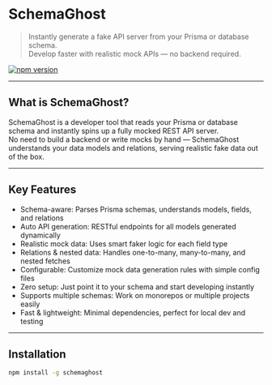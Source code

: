

# SchemaGhost

> Instantly generate a fake API server from your Prisma or database schema.  
> Develop faster with realistic mock APIs — no backend required.

[![npm version](https://img.shields.io/npm/v/schemaghost.svg)](https://www.npmjs.com/package/schemaghost)

---

## What is SchemaGhost?

SchemaGhost is a developer tool that reads your Prisma or database schema and instantly spins up a fully mocked REST API server.  
No need to build a backend or write mocks by hand — SchemaGhost understands your data models and relations, serving realistic fake data out of the box.

---

## Key Features

- Schema-aware: Parses Prisma schemas, understands models, fields, and relations  
- Auto API generation: RESTful endpoints for all models generated dynamically  
- Realistic mock data: Uses smart faker logic for each field type  
- Relations & nested data: Handles one-to-many, many-to-many, and nested fetches  
- Configurable: Customize mock data generation rules with simple config files  
- Zero setup: Just point it to your schema and start developing instantly  
- Supports multiple schemas: Work on monorepos or multiple projects easily  
- Fast & lightweight: Minimal dependencies, perfect for local dev and testing

---

## Installation

```bash
npm install -g schemaghost
